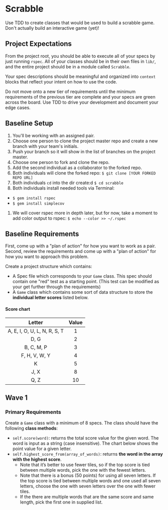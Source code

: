 # Scrabble

Use TDD to create classes that would be used to build a scrabble game. Don't actually build an interactive game (yet)!

## Project Expectations

From the project root, you should be able to execute all of your specs by just running `rspec`. All of your classes should be in their own files in `lib/`, and the entire project should be in a module called `Scrabble`.

Your spec descriptions should be meaningful and organized into `context` blocks that reflect your intent on how to use the code.

Do not move onto a new tier of requirements until the minimum requirements of the previous tier are complete and your specs are green across the board. Use TDD to drive your development and document your edge cases.

## Baseline Setup
1. You'll be working with an assigned pair.
1. Choose one person to clone the project master repo and create a new branch with your team's initials.
1. Push your branch so it will show in the list of branches on the project master.
1. Choose one person to fork and clone the repo.
1. Add the second individual as a collaborator to the forked repo.
1. Both individuals will clone the forked repo: `$ git clone [YOUR FORKED REPO URL]`
1. Both individuals `cd` into the dir create:d `$ cd scrabble`
1. Both individuals install needed tools via Terminal:
  - `$ gem install rspec`
  - `$ gem install simplecov`
1. We will cover rspec more in depth later, but for now, take a moment to add color output to rspec: `$ echo --color >> ~/.rspec`

## Baseline Requirements
First, come up with a "plan of action" for how you want to work as a pair.
Second, review the requirements and come up with a "plan of action" for how you want to approach this problem.

Create a project structure which contains:
- A Spec file which corresponds to your `Game` class. This spec should contain one "red" test as a starting point. (This test can be modified as your get further through the requirements)
- A `Game` class which contains some sort of data structure to store the **individual letter scores** listed below.

#### Score chart

|Letter                        | Value|
|:----------------------------:|:----:|
|A, E, I, O, U, L, N, R, S, T  |   1  |
|D, G                          |   2  |
|B, C, M, P                    |   3  |
|F, H, V, W, Y                 |   4  |
|K                             |   5  |
|J, X                          |   8  |
|Q, Z                          |   10 |


## Wave 1

### Primary Requirements
Create a `Game` class with a minimum of 8 specs. The class should have the following **class methods**:
- `self.score(word)`: returns the total score value for the given word. The word is input as a string (case insensitive). The chart below shows the point value for a given letter.
- `self.highest_score_from(array_of_words)`: returns **the word in the array with the highest score**.
    - Note that it’s better to use fewer tiles, so if the top score is tied between multiple words, pick the one with the fewest letters.
    - Note that there is a bonus (50 points) for using all seven letters. If the top score is tied between multiple words and one used all seven letters, choose the one with seven letters over the one with fewer tiles.
    - If the there are multiple words that are the same score and same length, pick the first one in supplied list.


<!--
## Wave 2

### Primary Requirements
Create a `Player` class with a minimum of 11 specs. The class should have the following class and instance methods:

- `self.new(name)`: creates a new instance with the instance variable `name` assigned
- `#name`: returns the `@name` instance variable
- `#plays`: returns an Array of the words played by the player
- `#play(word)`: Adds the input word to the `plays` Array
    - Returns false if player has already won
- `#total_score`: Sums up and returns the score of the players words
- `#won?`: If the player has over 100 points, returns `true`, otherwise returns 'false'
- `#highest_scoring_word`: Returns the highest scoring word the user has played.
- `#highest_word_score`: Returns the `highest_scoring_word` score.


## Wave 3

### Primary Requirements
Create a `TileBag` class with a minimum of 5 specs. It should have the following class and instance methods:

- `self.new` creates an instance with a collection of default tiles
- `#draw_tiles(n)` returns n number of random tiles, removes the tiles from the default set.
- `#tiles_remaining` returns the number of tiles remaining in the bag

Create specs for (minimum 2) and add to the `Player` class the following instance methods:

- `#tiles` a collection of letters that the player can play (max 7)
- `#draw_tiles(tile_bag)` fills tiles array until it has 7 letters from the given tile bag

Beginning Tile Quantities:
  - A: 9
  - B: 2
  - C: 2
  - D: 4
  - E: 12
  - F: 2
  - G: 3
  - H: 2
  - I: 9
  - J: 1
  - K: 1
  - L: 4
  - M: 2
  - N: 6
  - O: 8
  - P: 2
  - Q: 1
  - R: 6
  - S: 4
  - T: 6
  - U: 4
  - V: 2
  - W: 2
  - X: 1
  - Y: 2
  - Z: 1

### Optional Enhancements

- Create a `Dictionary` class that includes a method for searching a list of words to determine if a given word is a valid word.
- Create a `Board` class that has a matrix (array of arrays) of tile places. Check if a word can be played on a given tile place in a certain direction.
- Include a minimum of 20 specs between the `Dictionary` and `Board` classes.
-->
